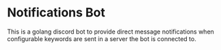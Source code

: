 # Notifications Bot

This is a golang discord bot to provide direct message notifications when configurable keywords are sent in a server the bot is connected to.
